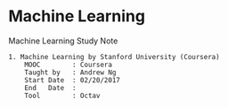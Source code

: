 # Machine Learning
Machine Learning Study Note

	1. Machine Learning by Stanford University (Coursera)
    	MOOC 		: Coursera
    	Taught by 	: Andrew Ng
    	Start Date 	: 02/20/2017 
    	End   Date 	: 
    	Tool		: Octav
